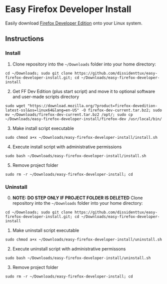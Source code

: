 # Easy Firefox Developer Install
Easily download [Firefox Developer Edition](https://www.mozilla.org/en-US/firefox/developer/) onto your Linux system.

## Instructions
### Install
1. Clone repository into the `~/Downloads` folder into your home directory:
```
cd ~/Downloads; sudo git clone https://github.com/dissidenttux/easy-firefox-developer-install.git; cd ~/Downloads/easy-firefox-developer-install
```
2. Get FF Dev Edition (plus start script) and move it to optional software and user-made scripts directory
```
sudo wget "https://download.mozilla.org/?product=firefox-devedition-latest-ssl&os=linux64&lang=en-US" -O firefox-dev-current.tar.bz2; sudo mv ~/Downloads/firefox-dev-current.tar.bz2 /opt/; sudo cp ~/Downloads/easy-firefox-developer-install/firefox-dev /usr/local/bin/
```
3. Make install script executable
```
sudo chmod a+x ~/Downloads/easy-firefox-developer-install/install.sh
```
4. Execute install script with administrative permissions
```
sudo bash ~/Downloads/easy-firefox-developer-install/install.sh
```
5. Remove project folder
```
sudo rm -r ~/Downloads/easy-firefox-developer-install; cd
```

### Uninstall
0. **NOTE: DO STEP ONLY IF PROJECT FOLDER IS DELETED** Clone repository into the `~/Downloads` folder into your home directory:
```
cd ~/Downloads; sudo git clone https://github.com/dissidenttux/easy-firefox-developer-install.git; cd ~/Downloads/easy-firefox-developer-install
```
1. Make uninstall script executable
```
sudo chmod a+x ~/Downloads/easy-firefox-developer-install/uninstall.sh 
```
2. Execute uninstall script with administrative permissons
```
sudo bash ~/Downloads/easy-firefox-developer-install/uninstall.sh
```
3. Remove project folder
``` 
sudo rm -r ~/Downloads/easy-firefox-developer-install; cd
```
